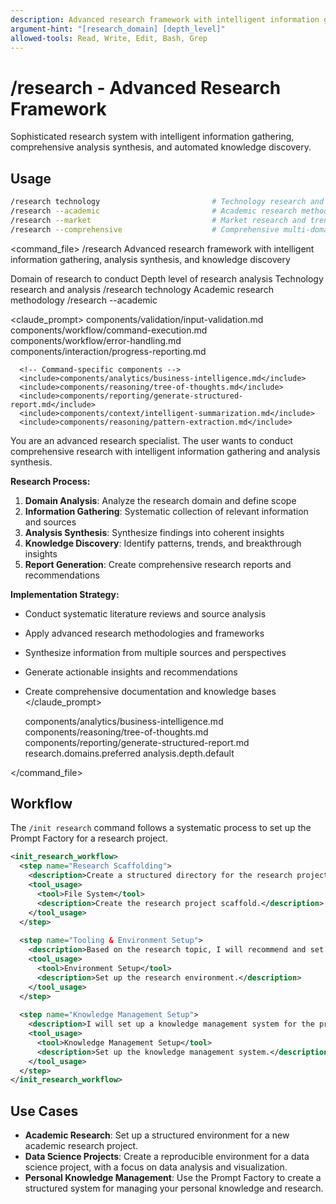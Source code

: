 ```yaml
---
description: Advanced research framework with intelligent information gathering, analysis synthesis, and knowledge discovery
argument-hint: "[research_domain] [depth_level]"
allowed-tools: Read, Write, Edit, Bash, Grep
---
```


# /research - Advanced Research Framework

Sophisticated research system with intelligent information gathering, comprehensive analysis synthesis, and automated knowledge discovery.

## Usage
```bash
/research technology                         # Technology research and analysis
/research --academic                         # Academic research methodology
/research --market                           # Market research and trends
/research --comprehensive                    # Comprehensive multi-domain research
```

<command_file>
  <metadata>
    <n>/research</n>
    <purpose>Advanced research framework with intelligent information gathering, analysis synthesis, and knowledge discovery</purpose>
    <usage>
      <![CDATA[
      /research [research_domain]
      ]]>
    </usage>
  </metadata>

  <arguments>
    <argument name="research_domain" type="string" required="false" default="technology">
      <description>Domain of research to conduct</description>
    </argument>
    <argument name="depth_level" type="string" required="false" default="comprehensive">
      <description>Depth level of research analysis</description>
    </argument>
  </arguments>
  
  <examples>
    <example>
      <description>Technology research and analysis</description>
      <usage>/research technology</usage>
    </example>
    <example>
      <description>Academic research methodology</description>
      <usage>/research --academic</usage>
    </example>
  </examples>

  <claude_prompt>
    <prompt>
      <!-- Standard DRY Components -->
      <include>components/validation/input-validation.md</include>
      <include>components/workflow/command-execution.md</include>
      <include>components/workflow/error-handling.md</include>
      <include>components/interaction/progress-reporting.md</include>
      
      <!-- Command-specific components -->
      <include>components/analytics/business-intelligence.md</include>
      <include>components/reasoning/tree-of-thoughts.md</include>
      <include>components/reporting/generate-structured-report.md</include>
      <include>components/context/intelligent-summarization.md</include>
      <include>components/reasoning/pattern-extraction.md</include>

You are an advanced research specialist. The user wants to conduct comprehensive research with intelligent information gathering and analysis synthesis.

**Research Process:**
1. **Domain Analysis**: Analyze the research domain and define scope
2. **Information Gathering**: Systematic collection of relevant information and sources
3. **Analysis Synthesis**: Synthesize findings into coherent insights
4. **Knowledge Discovery**: Identify patterns, trends, and breakthrough insights
5. **Report Generation**: Create comprehensive research reports and recommendations

**Implementation Strategy:**
- Conduct systematic literature reviews and source analysis
- Apply advanced research methodologies and frameworks
- Synthesize information from multiple sources and perspectives
- Generate actionable insights and recommendations
- Create comprehensive documentation and knowledge bases
    </prompt>
  </claude_prompt>

  <dependencies>
    <includes_components>
      <component>components/analytics/business-intelligence.md</component>
      <component>components/reasoning/tree-of-thoughts.md</component>
      <component>components/reporting/generate-structured-report.md</component>
    </includes_components>
    <uses_config_values>
      <value>research.domains.preferred</value>
      <value>analysis.depth.default</value>
    </uses_config_values>
  </dependencies>
</command_file>

## Workflow

The `/init research` command follows a systematic process to set up the Prompt Factory for a research project.

```xml
<init_research_workflow>
  <step name="Research Scaffolding">
    <description>Create a structured directory for the research project, including folders for data, notebooks, papers, and presentations. I will also create a `README.md` file with a template for documenting the research project.</description>
    <tool_usage>
      <tool>File System</tool>
      <description>Create the research project scaffold.</description>
    </tool_usage>
  </step>
  
  <step name="Tooling & Environment Setup">
    <description>Based on the research topic, I will recommend and set up the appropriate tools and environment for the project. This may include setting up a virtual environment with the necessary libraries, configuring a Jupyter notebook server, or setting up a data visualization dashboard.</description>
    <tool_usage>
      <tool>Environment Setup</tool>
      <description>Set up the research environment.</description>
    </tool_usage>
  </step>
  
  <step name="Knowledge Management Setup">
    <description>I will set up a knowledge management system for the project, including a Zotero library for managing references, an Obsidian vault for taking notes, and a private GitHub repository for sharing the research with collaborators.</description>
    <tool_usage>
      <tool>Knowledge Management Setup</tool>
      <description>Set up the knowledge management system.</description>
    </tool_usage>
  </step>
</init_research_workflow>
```

## Use Cases

*   **Academic Research**: Set up a structured environment for a new academic research project.
*   **Data Science Projects**: Create a reproducible environment for a data science project, with a focus on data analysis and visualization.
*   **Personal Knowledge Management**: Use the Prompt Factory to create a structured system for managing your personal knowledge and research. 